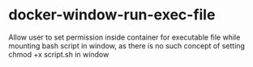 # docker-window-run-exec-file
Allow user to set permission inside container for executable file while mounting bash script in window, as there is no such concept of setting chmod +x script.sh in window
